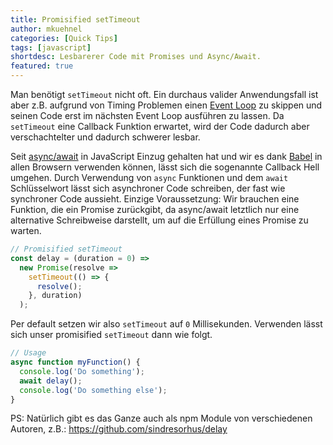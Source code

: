 ```yaml
---
title: Promisified setTimeout
author: mkuehnel
categories: [Quick Tips]
tags: [javascript]
shortdesc: Lesbarerer Code mit Promises und Async/Await.
featured: true
---
```


Man benötigt `setTimeout` nicht oft. Ein durchaus valider Anwendungsfall ist aber z.B. aufgrund von Timing Problemen einen [Event Loop](https://vimeo.com/254947206) zu skippen und seinen Code erst im nächsten Event Loop ausführen zu lassen. Da `setTimeout` eine Callback Funktion erwartet, wird der Code dadurch aber verschachtelter und dadurch schwerer lesbar.

Seit [async/await](https://hackernoon.com/6-reasons-why-javascripts-async-await-blows-promises-away-tutorial-c7ec10518dd9) in JavaScript Einzug gehalten hat und wir es dank [Babel](https://babeljs.io/) in allen Browsern verwenden können, lässt sich die sogenannte Callback Hell umgehen. Durch Verwendung von `async` Funktionen und dem `await` Schlüsselwort lässt sich asynchroner Code schreiben, der fast wie  synchroner Code aussieht. Einzige Voraussetzung: Wir brauchen eine  Funktion, die ein Promise zurückgibt, da async/await letztlich nur eine  alternative Schreibweise darstellt, um auf die Erfüllung eines Promise  zu warten.

```javascript
// Promisified setTimeout
const delay = (duration = 0) =>
  new Promise(resolve =>
    setTimeout(() => {
      resolve();
    }, duration)
  );
```

Per default setzen wir also `setTimeout` auf `0` Millisekunden. Verwenden lässt sich unser promisified `setTimeout` dann wie folgt.

```javascript
// Usage
async function myFunction() {
  console.log('Do something');
  await delay();
  console.log('Do something else');
}
```

PS: Natürlich gibt es das Ganze auch als npm Module von verschiedenen Autoren, z.B.: https://github.com/sindresorhus/delay
